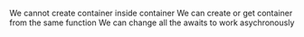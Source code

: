 We cannot create container inside container 
We can create or get container from the same function
We can change all the awaits to work asychronously
